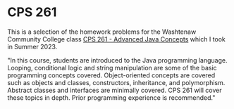 # CPS 261

This is a selection of the homework problems for the Washtenaw Community College class [CPS 261 - Advanced Java Concepts](https://catalog.wccnet.edu/current/courses/cps-261.php) which I took in Summer 2023.

"In this course, students are introduced to the Java programming language. Looping, conditional logic and string manipulation are some of the basic programming concepts covered. Object-oriented concepts are covered such as objects and classes, constructors, inheritance, and polymorphism. Abstract classes and interfaces are minimally covered. CPS 261 will cover these topics in depth. Prior programming experience is recommended."
